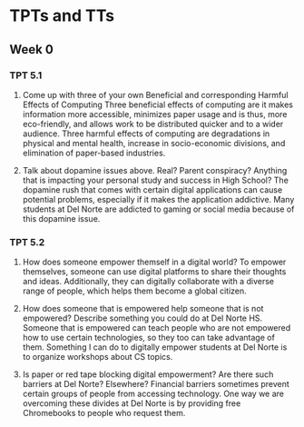 # TPTs and TTs

## Week 0

### TPT 5.1

1. Come up with three of your own Beneficial and corresponding Harmful Effects of Computing
  Three beneficial effects of computing are it makes information more accessible, minimizes paper usage and is thus, more eco-friendly, and allows work to be distributed quicker and to a wider audience. Three harmful effects of computing are degradations in physical and mental health, increase in socio-economic divisions, and elimination of paper-based industries.   

2. Talk about dopamine issues above. Real? Parent conspiracy? Anything that is impacting your personal study and success in High School?
  The dopamine rush that comes with certain digital applications can cause potential problems, especially if it makes the application addictive. Many students at Del Norte are addicted to gaming or social media because of this dopamine issue.
  
### TPT 5.2
1. How does someone empower themself in a digital world?
  To empower themselves, someone can use digital platforms to share their thoughts and ideas. Additionally, they can digitally collaborate with a diverse range of people, which helps them become a global citizen.

2. How does someone that is empowered help someone that is not empowered? Describe something you could do at Del Norte HS.
  Someone that is empowered can teach people who are not empowered how to use certain technologies, so they too can take advantage of them. Something I can do to digitally empower students at Del Norte is to organize workshops about CS topics.

3. Is paper or red tape blocking digital empowerment? Are there such barriers at Del Norte? Elsewhere?
  Financial barriers sometimes prevent certain groups of people from accessing technology. One way we are overcoming these divides at Del Norte is by providing free Chromebooks to people who request them.
